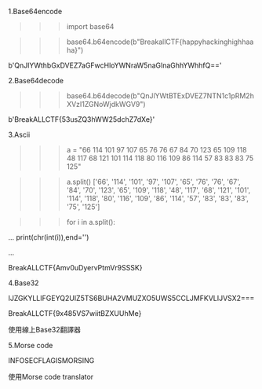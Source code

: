 1.Base64encode

>>> import base64

>>> base64.b64encode(b"BreakallCTF{happyhackinghighhaaha}")

b'QnJlYWthbGxDVEZ7aGFwcHloYWNraW5naGlnaGhhYWhhfQ=='

2.Base64decode

>>> base64.b64decode(b"QnJlYWtBTExDVEZ7NTN1c1pRM2hXVzI1ZGNoWjdkWGV9")

b'BreakALLCTF{53usZQ3hWW25dchZ7dXe}'

3.Ascii

>>> a = "66 114 101 97 107 65 76 76 67 84 70 123 65 109 118 48 117 68 121 101 114 118 80 116 109 86 114 57 83 83 83 75 125"

>>> a.split()
['66', '114', '101', '97', '107', '65', '76', '76', '67', '84', '70', '123', '65', '109', '118', '48', '117', '68', '121', '101', '114', '118', '80', '116', '109', '86', '114', '57', '83', '83', '83', '75', '125']

>>> for i in a.split():

...     print(chr(int(i)),end='')

... 

BreakALLCTF{Amv0uDyervPtmVr9SSSK}

4.Base32

IJZGKYLLIFGEYQ2UIZ5TS6BUHA2VMUZXO5UWS5CCLJMFKVLIJVSX2===

BreakALLCTF{9x485VS7wiitBZXUUhMe}

使用線上Base32翻譯器

5.Morse code

INFOSECFLAGISMORSING

使用Morse code translator

